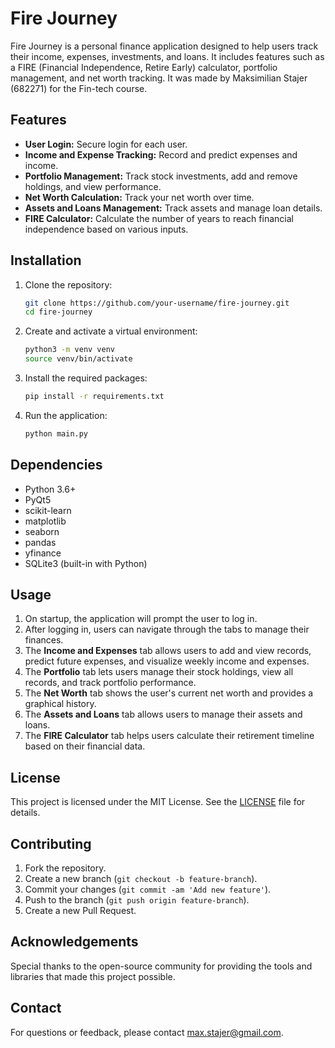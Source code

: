 # Fire Journey

Fire Journey is a personal finance application designed to help users track their income, expenses, investments, and loans. It includes features such as a FIRE (Financial Independence, Retire Early) calculator, portfolio management, and net worth tracking. It was made by Maksimilian Stajer (682271) for the Fin-tech course.

## Features

- **User Login:** Secure login for each user.
- **Income and Expense Tracking:** Record and predict expenses and income.
- **Portfolio Management:** Track stock investments, add and remove holdings, and view performance.
- **Net Worth Calculation:** Track your net worth over time.
- **Assets and Loans Management:** Track assets and manage loan details.
- **FIRE Calculator:** Calculate the number of years to reach financial independence based on various inputs.

## Installation

1. Clone the repository:
    ```sh
    git clone https://github.com/your-username/fire-journey.git
    cd fire-journey
    ```

2. Create and activate a virtual environment:
    ```sh
    python3 -m venv venv
    source venv/bin/activate
    ```

3. Install the required packages:
    ```sh
    pip install -r requirements.txt
    ```

4. Run the application:
    ```sh
    python main.py
    ```

## Dependencies

- Python 3.6+
- PyQt5
- scikit-learn
- matplotlib
- seaborn
- pandas
- yfinance
- SQLite3 (built-in with Python)

## Usage

1. On startup, the application will prompt the user to log in.
2. After logging in, users can navigate through the tabs to manage their finances.
3. The **Income and Expenses** tab allows users to add and view records, predict future expenses, and visualize weekly income and expenses.
4. The **Portfolio** tab lets users manage their stock holdings, view all records, and track portfolio performance.
5. The **Net Worth** tab shows the user's current net worth and provides a graphical history.
6. The **Assets and Loans** tab allows users to manage their assets and loans.
7. The **FIRE Calculator** tab helps users calculate their retirement timeline based on their financial data.

## License

This project is licensed under the MIT License. See the [LICENSE](LICENSE) file for details.

## Contributing

1. Fork the repository.
2. Create a new branch (`git checkout -b feature-branch`).
3. Commit your changes (`git commit -am 'Add new feature'`).
4. Push to the branch (`git push origin feature-branch`).
5. Create a new Pull Request.

## Acknowledgements

Special thanks to the open-source community for providing the tools and libraries that made this project possible.

## Contact

For questions or feedback, please contact [max.stajer@gmail.com](mailto:max.stajer@gmail.com).

